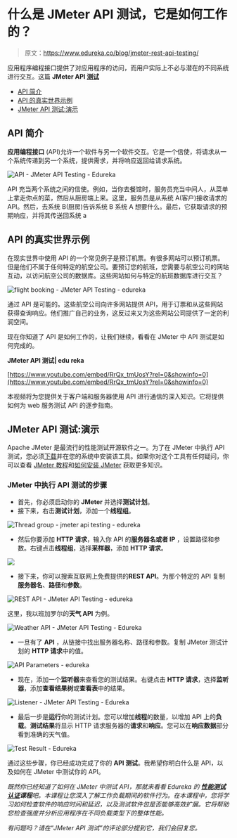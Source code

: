 # 什么是 JMeter API 测试，它是如何工作的？

> 原文：<https://www.edureka.co/blog/jmeter-rest-api-testing/>

应用程序编程接口提供了对应用程序的访问，而用户实际上不必与潜在的不同系统进行交互。这篇 **JMeter API [测试](https://www.edureka.co/software-testing-certification-courses)**

*   [API 简介](#apiintroduction)
*   [API 的真实世界示例](#apiexample)
*   [JMeter API 测试:演示](#jmeterapitesting)

## **API 简介**

**应用编程接口** (API)允许一个软件与另一个软件交互。它是一个信使，将请求从一个系统传递到另一个系统，提供需求，并将响应返回给请求系统。

![API - JMeter API Testing - Edureka](img/8860560183b88a74e098505261f8cb5b.png)

API 充当两个系统之间的信使。例如，当你去餐馆时，服务员充当中间人，从菜单上拿走你点的菜，然后从厨房端上来。这里，服务员是从系统 A(客户)接收请求的 API。然后，去系统 B(厨房)告诉系统 B 系统 A 想要什么。最后，它获取请求的预期响应，并将其传送回系统 a

## **API 的真实世界示例**

在现实世界中使用 API 的一个常见例子是预订机票。有很多网站可以预订机票。但是他们不属于任何特定的航空公司。要预订您的航班，您需要与航空公司的网站互动，以访问航空公司的数据库。这些网站如何与特定的航班数据库进行交互？

![flight booking - JMeter API Testing - edureka](img/f35a321ee6611670c15dc52d0553df65.png)

通过 API 是可能的。这些航空公司向许多网站提供 API，用于订票和从这些网站获得查询响应。他们推广自己的业务，这反过来又为这些网站公司提供了一定的利润空间。

现在你知道了 API 是如何工作的，让我们继续，看看在 JMeter 中 API 测试是如何完成的。

**JMeter API 测试| edu reka**



[https://www.youtube.com/embed/RrQx_tmUosY?rel=0&showinfo=0](https://www.youtube.com/embed/RrQx_tmUosY?rel=0&showinfo=0)

本视频将为您提供关于客户端和服务器使用 API 进行通信的深入知识。它将提供如何为 web 服务测试 API 的逐步指南。

## **JMeter API 测试:演示**

Apache JMeter 是最流行的性能测试开源软件之一。为了在 JMeter 中执行 API 测试，您必须[下载](https://jmeter.apache.org/download_jmeter.cgi)并在您的系统中安装该工具。如果你对这个工具有任何疑问，你可以查看 [JMeter 教程](https://www.edureka.co/blog/jmeter-tutorial/)和[如何安装 JMeter](https://www.edureka.co/blog/how-to-install-jmeter/) 获取更多知识。

### **JMeter 中执行 API 测试的步骤**

*   首先，你必须启动你的 **JMeter** 并选择**测试计划**。
*   接下来，右击**测试计划**，添加一个**线程组**。

![Thread group - jmeter api testing - edureka](img/d16a2408f7c1c088fa1150cd6b759e2f.png)

*   然后你要添加 **HTTP 请求**，输入你 API 的**服务器名或者 IP** ，设置路径和参数。右键点击**线程组**，选择**采样器**，添加 **HTTP 请求**。

![](img/76689252dd53f4b2c0a7775ab161b6f4.png)

*   接下来，你可以搜索互联网上免费提供的**REST API**。为那个特定的 API 复制**服务器名**、**路径**和**参数**。

![REST API - JMeter API Testing - edureka](img/e9cb921b86b2f49173c49612ef3512ab.png)

这里，我以班加罗尔的**天气 API** 为例。

![Weather API - JMeter API Testing - Edureka](img/a8f0fcfc85b21f9ab1e9ca07b753cc24.png)

*   一旦有了 **API** ，从链接中找出服务器名称、路径和参数。复制 JMeter 测试计划的 **HTTP 请求**中的值。

![API Parameters - edureka](img/49003718eee4117779c4949a23e589b7.png)

*   现在，添加一个**监听器**来查看您的测试结果。右键点击 **HTTP 请求**，选择**监听器**，添加**查看结果树**或**查看表**中的结果。

![Listener - JMeter API Testing - Edureka](img/b8852df8eaad642c6caad9cf43ffcb02.png)

*   最后一步是**运行**你的测试计划。您可以增加**线程**的数量，以增加 API 上的**负载**。**测试结果**将显示 HTTP 请求服务器的**请求**和**响应**。您可以在**响应数据**部分看到准确的天气值。

![Test Result - Edureka](img/0f69359985a2a0b4676f223fc0886f6c.png)

通过这些步骤，你已经成功完成了你的 **API 测试**。我希望你明白什么是 API，以及如何在 JMeter 中测试你的 API。

*既然你已经知道了如何在 JMeter 中测试 API，那就来看看 Edureka 的 **[性能测试认证](https://www.edureka.co/jmeter-training-performance-testing)课程**吧。本课程让您深入了解工作负载期间的软件行为。在本课程中，您将学习如何检查软件的响应时间和延迟，以及测试软件包是否能够高效扩展。它将帮助您检查强度并分析应用程序在不同负载类型下的整体性能。*

*有问题吗？请在“JMeter API 测试”的评论部分提到它，我们会回复您。*